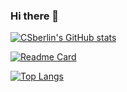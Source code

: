 ### Hi there 👋

<!--
**CSberlin/CSberlin** is a ✨ _special_ ✨ repository because its `README.md` (this file) appears on your GitHub profile.

Here are some ideas to get you started:

- 🔭 I’m currently working on home
- 🌱 I’m currently learning Go and kubernetes
- 👯 I’m looking to collaborate on DaLao
- 🤔 I’m looking for help with DaTui
- 💬 Ask me about ...
- 📫 How to reach me: rayzon0313@gmail.com
- 😄 Pronouns: ...
- ⚡ Fun fact: ...
-->

<!-- 统计卡片 -->
[![CSberlin's GitHub stats](https://github-readme-stats.vercel.app/api?username=CSberlin&count_private=true&show_icons=true&theme=dracula)](https://github.com/CSberlin/github-readme-stats)


<!-- 更多置顶 -->
[![Readme Card](https://github-readme-stats.vercel.app/api/pin/?username=CSberlin&show_owner=true&repo=DeFRCN-mindspore)](https://github.com/CSberlin/DeFRCN-mindspore)

<!-- 擅长语言 -->
[![Top Langs](https://github-readme-stats.vercel.app/api/top-langs/?username=CSberlin&layout=compact&theme=dracula)](https://github.com/CSberlin/github-readme-stats)

